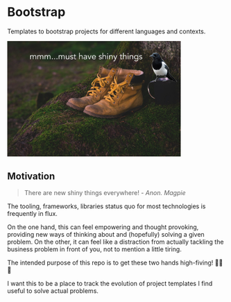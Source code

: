 # Bootstrap

Templates to bootstrap projects for different languages and contexts.

<img src="./images/bootstrap.jpg" alt="picture of a pair of walking boots and a magpie saying 'must have shiny things'" width="400"/>

## Motivation

> There are new shiny things everywhere!
> \- _Anon. Magpie_

The tooling, frameworks, libraries status quo for most technologies is frequently in flux.

On the one hand, this can feel empowering and thought provoking, providing new ways
of thinking about and (hopefully) solving a given problem.
On the other, it can feel like a distraction from actually tackling the business
problem in front of you, not to mention a little tiring.

The intended purpose of this repo is to get these two hands high-fiving! 🫸💥🫷

I want this to be a place to track the evolution of project templates I find
useful to solve actual problems.
